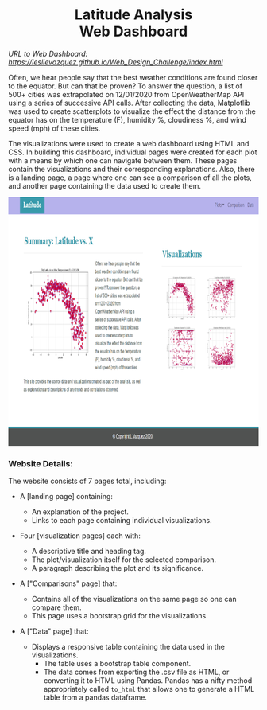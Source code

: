 <h1 align ="center"><span>Latitude Analysis</br>Web Dashboard</span></h1> 

*URL to Web Dashboard: https://leslievazquez.github.io/Web_Design_Challenge/index.html*

Often, we hear people say that the best weather conditions are found closer to the equator. But can that be proven? To answer the question, a list of 500+ cities was extrapolated on 12/01/2020 from OpenWeatherMap API using a series of successive API calls. After collecting the data, Matplotlib was used to create scatterplots to visualize the effect the distance from the equator has on the temperature (F), humidity %, cloudiness %, and wind speed (mph) of these cities.

The visualizations were used to create a web dashboard using HTML and CSS. In building this dashboard, individual pages were created for each plot with a means by which one can navigate between them. These pages contain the visualizations and their corresponding explanations. Also, there is a landing page, a page where one can see a comparison of all the plots, and another page containing the data used to create them. 

<p align="center">
  <img width="900" height="500" src="https://github.com/leslievazquez/Web_Design_Challenge/blob/main/Resources/screenshots/landing_page.png">
</p>

### Website Details:

The website consists of 7 pages total, including:

- A [landing page] containing:
  - An explanation of the project.
  - Links to each page containing individual visualizations.

- Four [visualization pages] each with:
  - A descriptive title and heading tag.
  - The plot/visualization itself for the selected comparison.
  - A paragraph describing the plot and its significance.

- A ["Comparisons" page] that:
  - Contains all of the visualizations on the same page so one can compare them.
  - This page uses a bootstrap grid for the visualizations.
  
- A ["Data" page] that:
  - Displays a responsive table containing the data used in the visualizations.
    - The table uses a bootstrap table component.
    - The data comes from exporting the .csv file as HTML, or converting it to HTML using Pandas. Pandas has a nifty method appropriately called `to_html` that allows one to generate a HTML table from a pandas dataframe. 
